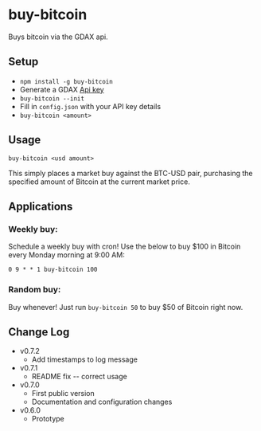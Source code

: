 # buy-bitcoin

Buys bitcoin via the GDAX api.

## Setup

* `npm install -g buy-bitcoin`
* Generate a GDAX [Api key](https://www.gdax.com/settings/api)
* `buy-bitcoin --init`
* Fill in `config.json` with your API key details
* `buy-bitcoin <amount>`

## Usage

`buy-bitcoin <usd amount>`

This simply places a market buy against the BTC-USD pair, purchasing the specified amount of Bitcoin at the current market price.

## Applications

### Weekly buy:

Schedule a weekly buy with cron!  Use the below to buy $100 in Bitcoin every Monday morning at 9:00 AM:

```
0 9 * * 1 buy-bitcoin 100
```

### Random buy:

Buy whenever!  Just run `buy-bitcoin 50` to buy $50 of Bitcoin right now.


## Change Log

 * v0.7.2
   * Add timestamps to log message
 * v0.7.1
   * README fix -- correct usage
 * v0.7.0
   * First public version
   * Documentation and configuration changes
 * v0.6.0
   * Prototype

